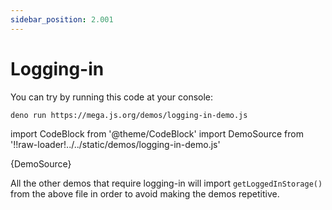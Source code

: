 ```yaml
---
sidebar_position: 2.001
---
```


# Logging-in

You can try by running this code at your console:

```bash
deno run https://mega.js.org/demos/logging-in-demo.js
```

import CodeBlock from '@theme/CodeBlock'
import DemoSource from '!!raw-loader!../../static/demos/logging-in-demo.js'

<CodeBlock language="js">{DemoSource}</CodeBlock>

All the other demos that require logging-in will import `getLoggedInStorage()` from the above file in order to avoid making the demos repetitive.

